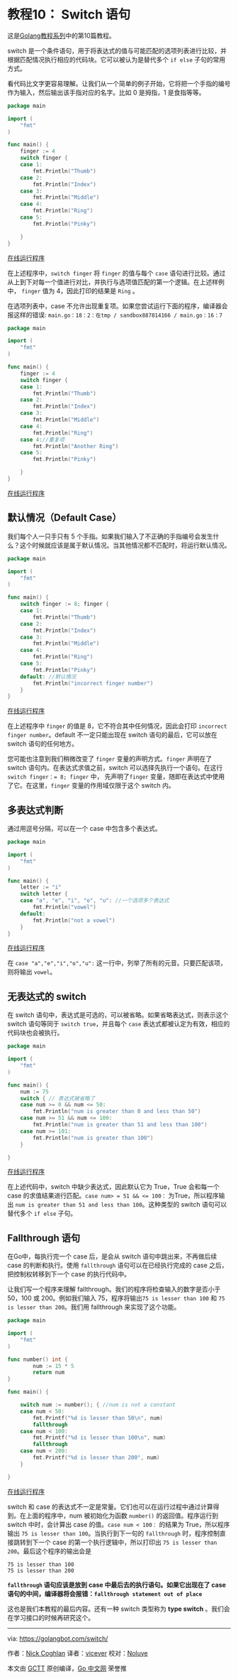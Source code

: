 # 教程10： Switch 语句

这是[Golang教程系列](https://golangbot.com/learn-golang-series/)中的第10篇教程。

switch 是一个条件语句，用于将表达式的值与可能匹配的选项列表进行比较，并根据匹配情况执行相应的代码块。它可以被认为是替代多个 `if else` 子句的常用方式。

看代码比文字更容易理解。让我们从一个简单的例子开始，它将把一个手指的编号作为输入，然后输出该手指对应的名字。比如 0 是拇指，1 是食指等等。

``` go   
package main

import (  
    "fmt"
)

func main() {  
    finger := 4
    switch finger {
    case 1:
        fmt.Println("Thumb")
    case 2:
        fmt.Println("Index")
    case 3:
        fmt.Println("Middle")
    case 4:
        fmt.Println("Ring")
    case 5:
        fmt.Println("Pinky")

    }
}
```
[在线运行程序](https://play.golang.org/p/q4kjm2kpVe)

在上述程序中，`switch finger` 将 `finger` 的值与每个 `case` 语句进行比较。通过从上到下对每一个值进行对比，并执行与选项值匹配的第一个逻辑。在上述样例中， `finger` 值为 4，因此打印的结果是 `Ring` 。

在选项列表中，case 不允许出现重复项。如果您尝试运行下面的程序，编译器会报这样的错误: `main.go：18：2：在tmp / sandbox887814166 / main.go：16：7`  

``` go   
package main

import (  
    "fmt"
)

func main() {  
    finger := 4
    switch finger {
    case 1:
        fmt.Println("Thumb")
    case 2:
        fmt.Println("Index")
    case 3:
        fmt.Println("Middle")
    case 4:
        fmt.Println("Ring")
    case 4://重复项
        fmt.Println("Another Ring")
    case 5:
        fmt.Println("Pinky")

    }
}
```
[在线运行程序](https://play.golang.org/p/SfXdChWdoN)

## 默认情况（Default Case）

我们每个人一只手只有 5 个手指。如果我们输入了不正确的手指编号会发生什么？这个时候就应该是属于默认情况。当其他情况都不匹配时，将运行默认情况。

``` go   
package main

import (  
    "fmt"
)

func main() {  
    switch finger := 8; finger {
    case 1:
        fmt.Println("Thumb")
    case 2:
        fmt.Println("Index")
    case 3:
        fmt.Println("Middle")
    case 4:
        fmt.Println("Ring")
    case 5:
        fmt.Println("Pinky")
    default: //默认情况
        fmt.Println("incorrect finger number")
    }
}
```
[在线运行程序](https://play.golang.org/p/Fq7U7SkHe1)  

在上述程序中 `finger` 的值是 8，它不符合其中任何情况，因此会打印 `incorrect finger number`。default 不一定只能出现在 switch 语句的最后，它可以放在 switch 语句的任何地方。

您可能也注意到我们稍微改变了 `finger` 变量的声明方式。`finger` 声明在了 switch 语句内。在表达式求值之前，switch 可以选择先执行一个语句。在这行 `switch finger：= 8; finger` 中， 先声明了`finger` 变量，随即在表达式中使用了它。在这里，`finger` 变量的作用域仅限于这个 switch 内。

## 多表达式判断

通过用逗号分隔，可以在一个 case 中包含多个表达式。

``` go   
package main

import (  
    "fmt"
)

func main() {  
    letter := "i"
    switch letter {
    case "a", "e", "i", "o", "u": //一个选项多个表达式
        fmt.Println("vowel")
    default:
        fmt.Println("not a vowel")
    }
}
```

[在线运行程序](https://play.golang.org/p/Zs9Ek5SInh)  

在 `case "a","e","i","o","u":` 这一行中，列举了所有的元音。只要匹配该项，则将输出 `vowel`。

## 无表达式的 switch

在 switch 语句中，表达式是可选的，可以被省略。如果省略表达式，则表示这个 switch 语句等同于 `switch true`，并且每个 `case` 表达式都被认定为有效，相应的代码块也会被执行。

``` go   
package main

import (  
    "fmt"
)

func main() {  
    num := 75
    switch { // 表达式被省略了
    case num >= 0 && num <= 50:
        fmt.Println("num is greater than 0 and less than 50")
    case num >= 51 && num <= 100:
        fmt.Println("num is greater than 51 and less than 100")
    case num >= 101:
        fmt.Println("num is greater than 100")
    }

}
```
 
[在线运行程序](https://play.golang.org/p/mMJ8EryKbN)  

在上述代码中，switch 中缺少表达式，因此默认它为 True，True 会和每一个 case 的求值结果进行匹配。`case num> = 51 && <= 100：` 为True，所以程序输出 `num is greater than 51 and less than 100`。这种类型的 switch 语句可以替代多个 `if else` 子句。


## Fallthrough 语句

在Go中，每执行完一个 case 后，是会从 switch 语句中跳出来，不再做后续 case 的判断和执行。使用 `fallthrough` 语句可以在已经执行完成的 case 之后，把控制权转移到下一个 case 的执行代码中。

让我们写一个程序来理解 fallthrough。我们的程序将检查输入的数字是否小于 50，100 或 200。例如我们输入 75，程序将输出`75 is lesser than 100` 和 `75 is lesser than 200`。我们用 fallthrough 来实现了这个功能。

``` go   
package main

import (  
    "fmt"
)

func number() int {  
        num := 15 * 5 
        return num
}

func main() {

    switch num := number(); { //num is not a constant
    case num < 50:
        fmt.Printf("%d is lesser than 50\n", num)
        fallthrough
    case num < 100:
        fmt.Printf("%d is lesser than 100\n", num)
        fallthrough
    case num < 200:
        fmt.Printf("%d is lesser than 200", num)
    }

}
```
[在线运行程序](https://play.golang.org/p/svGJAiswQj)

switch 和 case 的表达式不一定是常量。它们也可以在运行过程中通过计算得到。在上面的程序中，num 被初始化为函数 `number()` 的返回值。程序运行到 switch 中时，会计算出 case 的值。`case num < 100：` 的结果为 True，所以程序输出 `75 is lesser than 100`。当执行到下一句的 `fallthrough` 时，程序控制直接跳转到下一个 case 的第一个执行逻辑中，所以打印出 `75 is lesser than 200`。最后这个程序的输出会是

```
75 is lesser than 100  
75 is lesser than 200 
```

**`fallthrough` 语句应该是放到 case 中最后去的执行语句。如果它出现在了 case 语句的中间，编译器将会报错：`fallthrough statement out of place`**  


这也是我们本教程的最后内容。还有一种 switch 类型称为 **type switch** 。我们会在学习接口的时候再研究这个。




----------------

via: https://golangbot.com/switch/

作者：[Nick Coghlan](https://golangbot.com/about/)
译者：[vicever](https://github.com/vicever)
校对：[Noluye](https://github.com/Noluye)

本文由 [GCTT](https://github.com/studygolang/GCTT) 原创编译，[Go 中文网](https://studygolang.com/) 荣誉推
